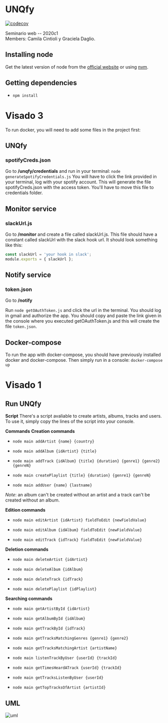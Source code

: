 # UNQfy 

[![codecov](https://codecov.io/gh/CamilaCintioli/UNQfy/branch/master/graph/badge.svg)](https://codecov.io/gh/CamilaCintioli/UNQfy)


Seminario web -- 2020c1  
Members: Camila Cintioli y Graciela Daglio.
## **Installing node**

Get the latest version of node from the [official website](https://nodejs.org/) or using [nvm](https://github.com/creationix/nvm).

## **Getting dependencies**

 - ```npm install```

# Visado 3

To run docker, you will need to add some files in the project first:

## UNQfy

### spotifyCreds.json

Go to **/unqfy/credentials** and run in your terminal:
```node generateSpotifyCredentials.js```
You will have to click the link provided in your terminal, log with your spotify account. This will generate the file spotifyCreds.json with the access token. 
You'll have to move this file to credentials folder.

## Monitor service

### slackUrl.js

Go to **/monitor** and create a file called slackUrl.js. This file should have a constant called slackUrl with the slack hook url. It should look something like this:
```javascript
const slackUrl = 'your hook in slack';
module.exports = { slackUrl };
```

## Notify service

### token.json

Go to **/notify**

Run ```node getOAuthToken.js``` and click the url in the terminal. You should log in gmail and authorize the app. 
You should copy and paste the link given in the console where you executed getOAuthToken.js and this will create the file ```token.json```.

## Docker-compose

To run the app with docker-compose, you should have previously installed docker and docker-compose. Then simply run in a console:
```docker-compose up```


# Visado 1

## **Run UNQfy**

**Script**
There's a script avaliable to create artists, albums, tracks and users. To use it, simply copy the lines of the script into your console.

**Commands**
**Creation commands**
 - ```node main addArtist {name} {country}```

 - ```node main addAlbum {idArtist} {title} ```

 - ```node main addTrack {idAlbum} {title} {duration} {genre1} {genre2} {genreN}```

 - ```node main createPlaylist {title} {duration} {genre1} {genreN}```

 - ```node main addUser {name} {lastname}```

*Note*: an album can't be created without an artist and a track can't be created without an album.

**Edition commands**

 - ```node main editArtist {idArtist} fieldToEdit {newFieldValue} ```
 
 - ```node main editAlbum {idAlbum} fieldToEdit {newFieldValue} ```
 
 - ```node main editTrack {idTrack} fieldToEdit {newFieldValue} ```

**Deletion commands**
 - ```node main deleteArtist {idArtist} ```
 
 - ```node main deleteAlbum {idAlbum}```
 
 - ```node main deleteTrack {idTrack} ```
 
  - ```node main deletePlaylist {idPlaylist} ```

**Searching commands**
- ```node main getArtistById {idArtist} ```
 
 - ```node main getAlbumById {idAlbum}```
 
 - ```node main getTrackById {idTrack} ```
 
- ```node main getTracksMatchingGenres {genre1} {genre2} ```
  
- ```node main getTracksMatchingArtist {artistName}```
 
- ```node main listenTrackByUser {userId} {trackId}```

- ```node main getTimesHeardATrack {userId} {trackId}```

- ```node main getTracksListenByUser {userId}```

- ```node main getTopTracksOfArtist {artistId}```

## **UML**

![uml](./UNQfyUML.svg "Diagrama de clases")
